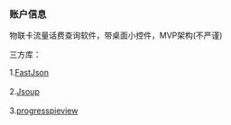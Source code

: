 ### 账户信息
物联卡流量话费查询软件，带桌面小控件，MVP架构(不严谨)

三方库：

1.[FastJson](https://github.com/alibaba/fastjson)<br />  
2.[Jsoup](https://github.com/jhy/jsoup)<br />  
3.[progresspieview](https://github.com/FilipPudak/ProgressPieView)<br />

